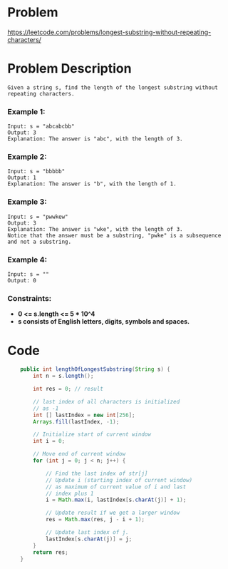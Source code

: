 # Problem
https://leetcode.com/problems/longest-substring-without-repeating-characters/
# Problem Description
```
Given a string s, find the length of the longest substring without repeating characters.
```
### Example 1:
```
Input: s = "abcabcbb"
Output: 3
Explanation: The answer is "abc", with the length of 3.
```
### Example 2:
```
Input: s = "bbbbb"
Output: 1
Explanation: The answer is "b", with the length of 1.
```
### Example 3:
```
Input: s = "pwwkew"
Output: 3
Explanation: The answer is "wke", with the length of 3.
Notice that the answer must be a substring, "pwke" is a subsequence and not a substring.
```
### Example 4:
```
Input: s = ""
Output: 0
```
### Constraints:
- **0 <= s.length <= 5 * 10^4**
- **s consists of English letters, digits, symbols and spaces.**

# Code
```java
    public int lengthOfLongestSubstring(String s) {
        int n = s.length();

        int res = 0; // result

        // last index of all characters is initialized
        // as -1
        int [] lastIndex = new int[256];
        Arrays.fill(lastIndex, -1);

        // Initialize start of current window
        int i = 0;

        // Move end of current window
        for (int j = 0; j < n; j++) {

            // Find the last index of str[j]
            // Update i (starting index of current window)
            // as maximum of current value of i and last
            // index plus 1
            i = Math.max(i, lastIndex[s.charAt(j)] + 1);

            // Update result if we get a larger window
            res = Math.max(res, j - i + 1);

            // Update last index of j.
            lastIndex[s.charAt(j)] = j;
        }
        return res;
    }
```
